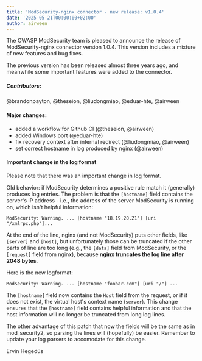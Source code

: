```yaml
---
title: 'ModSecurity-nginx connector - new release: v1.0.4'
date: '2025-05-21T00:00:00+02:00'
author: airween
---
```


The OWASP ModSecurity team is pleased to announce the release of ModSecurity-nginx connector version 1.0.4. This version includes a mixture of new features and bug fixes.

<!--more-->

The previous version has been released almost three years ago, and meanwhile some important features were added to the connector.

##### Contributors:

@brandonpayton, @theseion, @liudongmiao, @eduar-hte, @airween

#### Major changes:

* added a workflow for Github CI (@theseion, @airween)
* added Windows port (@eduar-hte)
* fix recovery context after internal redirect (@liudongmiao, @airween)
* set correct hostname in log produced by nginx (@airween)

#### Important change in the log format

Please note that there was an important change in log format.

Old behavior: if ModSecurity determines a positive rule match it (generally) produces log entries. The problem is that the `[hostname]` field contains the server's IP address - i.e., the address of the server ModSecurity is running on, which isn't helpful information:

```
ModSecurity: Warning. ... [hostname "18.19.20.21"] [uri "/xmlrpc.php"]...
```

At the end of the line, nginx (and not ModSecurity) puts other fields, like `[server]` and `[host]`, but unfortunately those can be truncated if the other parts of line are too long (e.g., the `[data]` field from ModSecurity, or the `[request]` field from nginx), because **nginx truncates the log line after 2048 bytes**.

Here is the new logformat:
```
ModSecurity: Warning. ... [hostname "foobar.com"] [uri "/"] ...
```

The `[hostname]` field now contains the `Host` field from the request, or if it does not exist, the virtual host's context name (`server`). This change ensures that the `[hostname]` field contains helpful information and that the host information will no longer be truncated from long log lines.

The other advantage of this patch that now the fields will be the same as in mod_security2, so parsing the lines will (hopefully) be easier. Remember to update your log parsers to accomodate for this change.

Ervin Hegedüs